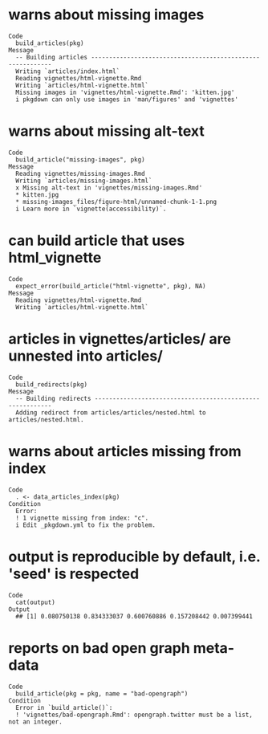 # warns about missing images

    Code
      build_articles(pkg)
    Message
      -- Building articles -----------------------------------------------------------
      Writing `articles/index.html`
      Reading vignettes/html-vignette.Rmd
      Writing `articles/html-vignette.html`
      Missing images in 'vignettes/html-vignette.Rmd': 'kitten.jpg'
      i pkgdown can only use images in 'man/figures' and 'vignettes'

# warns about missing alt-text

    Code
      build_article("missing-images", pkg)
    Message
      Reading vignettes/missing-images.Rmd
      Writing `articles/missing-images.html`
      x Missing alt-text in 'vignettes/missing-images.Rmd'
      * kitten.jpg
      * missing-images_files/figure-html/unnamed-chunk-1-1.png
      i Learn more in `vignette(accessibility)`.

# can build article that uses html_vignette

    Code
      expect_error(build_article("html-vignette", pkg), NA)
    Message
      Reading vignettes/html-vignette.Rmd
      Writing `articles/html-vignette.html`

# articles in vignettes/articles/ are unnested into articles/

    Code
      build_redirects(pkg)
    Message
      -- Building redirects ----------------------------------------------------------
      Adding redirect from articles/articles/nested.html to articles/nested.html.

# warns about articles missing from index

    Code
      . <- data_articles_index(pkg)
    Condition
      Error:
      ! 1 vignette missing from index: "c".
      i Edit _pkgdown.yml to fix the problem.

# output is reproducible by default, i.e. 'seed' is respected

    Code
      cat(output)
    Output
      ## [1] 0.080750138 0.834333037 0.600760886 0.157208442 0.007399441

# reports on bad open graph meta-data

    Code
      build_article(pkg = pkg, name = "bad-opengraph")
    Condition
      Error in `build_article()`:
      ! 'vignettes/bad-opengraph.Rmd': opengraph.twitter must be a list, not an integer.

